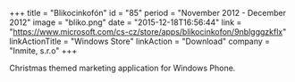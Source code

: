 +++
title = "Blikocinkofón"
id = "85"
period = "November 2012 - December 2012"
image = "bliko.png"
date = "2015-12-18T16:56:44"
link = "https://www.microsoft.com/cs-cz/store/apps/blikocinkofon/9nblgggzkflx"
linkActionTitle = "Windows Store"
linkAction = "Download"
company = "Inmite, s.r.o"
+++

Christmas themed marketing application for Windows Phone.
